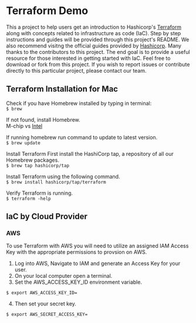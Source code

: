 # Terraform Demo
This a project to help users get an introduction to Hashicorp's [Terraform](https://developer.hashicorp.com/terraform) along with concepts related to infrastructure as code (IaC). Step by step instructions and guides will be provided through this project's README. We also recommend visitng the official guides provided by [Hashicorp](https://developer.hashicorp.com/terraform/docs). Many thanks to the contributors to this project. The end goal is to provide a useful resource for those interested in getting started with IaC. Feel free to download or fork from this project. If you wish to report issues or contribute directly to this particular project, please contact our team.

## Terraform Installation for Mac
Check if you have Homebrew installed by typing in terminal: <br />
```$ brew ```

If not found, install Homebrew.<br />
M-chip vs [Intel](https://brew.sh/) 

If running homebrew run command to update to latest version. <br />
```$ brew update ```

Install Terraform 
First install the HashiCorp tap, a repository of all our Homebrew packages. <br />
```$ brew tap hashicorp/tap ```

Install Terraform using the following command. <br />
```$ brew install hashicorp/tap/terraform```

Verify Terraform is running. <br />
```$ terraform -help```

## IaC by Cloud Provider

### AWS
To use Terraform with AWS you will need to utilize an assigned IAM Access Key with the appropriate permissions to provsion on AWS.

1. Log into AWS, Navigate to IAM and generate an Access Key for your user.
2. On your local computer open a terminal.
3. Set the AWS_ACCESS_KEY_ID environment variable.
  ```
  $ export AWS_ACCESS_KEY_ID=
  ```
4. Then set your secret key.
  ```
  $ export AWS_SECRET_ACCESS_KEY=
  ```

